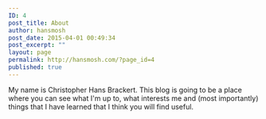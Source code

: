 ```yaml
---
ID: 4
post_title: About
author: hansmosh
post_date: 2015-04-01 00:49:34
post_excerpt: ""
layout: page
permalink: http://hansmosh.com/?page_id=4
published: true
---
```

My name is Christopher Hans Brackert. This blog is going to be a place where you can see what I'm up to, what interests me and (most importantly) things that I have learned that I think you will find useful.